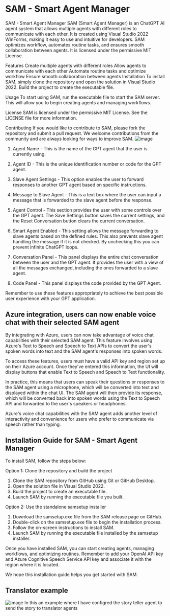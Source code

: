 # SAM - Smart Agent Manager

SAM - Smart Agent Manager
SAM (Smart Agent Manager) is an ChatGPT AI agent system that allows multiple agents with different roles to communicate with each other. It is created using Visual Studio 2022 WinForms, making it easy to use and intuitive for developers. SAM optimizes workflow, automates routine tasks, and ensures smooth collaboration between agents. It is licensed under the permissive MIT License.

Features
Create multiple agents with different roles
Allow agents to communicate with each other
Automate routine tasks and optimize workflow
Ensure smooth collaboration between agents
Installation
To install SAM, simply clone the repository and open the solution in Visual Studio 2022. Build the project to create the executable file.

Usage
To start using SAM, run the executable file to start the SAM server. This will allow you to begin creating agents and managing workflows.

License
SAM is licensed under the permissive MIT License. See the LICENSE file for more information.

Contributing
If you would like to contribute to SAM, please fork the repository and submit a pull request. We welcome contributions from the community and are always looking for ways to improve SAM.
![image](https://user-images.githubusercontent.com/167311/223538270-7d3de6cd-98c7-49f1-a7dd-4ce98b7307c3.png)
1. Agent Name - This is the name of the GPT agent that the user is currently using.

2. Agent ID - This is the unique identification number or code for the GPT agent.

3. Slave Agent Settings - This option enables the user to forward responses to another GPT agent based on specific instructions.

4. Message to Slave Agent - This is a text box where the user can input a message that is forwarded to the slave agent before the response.

5. Agent Control - This section provides the user with some controls over the GPT agent. The Save Settings button saves the current settings, and the Reset Conversation button clears the current conversation.

6. Smart Agent Enabled - This setting allows the message forwarding to slave agents based on the defined rules. This also prevents slave agent handling the message if it is not checked. By unchecking this you can prevent infinite ChatGPT loops.

7. Conversation Panel - This panel displays the entire chat conversation between the user and the GPT agent. It provides the user with a view of all the messages exchanged, including the ones forwarded to a slave agent.

8. Code Panel - This panel displays the code provided by the GPT Agent.

Remember to use these features appropriately to achieve the best possible user experience with your GPT application.

## Azure integration, users can now enable voice chat with their selected SAM agent

By integrating with Azure, users can now take advantage of voice chat capabilities with their selected SAM agent. This feature involves using Azure's Text to Speech and Speech to Text APIs to convert the user's spoken words into text and the SAM agent's responses into spoken words.

To access these features, users must have a valid API key and region set up on their Azure account. Once they've entered this information, the UI will display buttons that enable Text to Speech and Speech to Text functionality.

In practice, this means that users can speak their questions or responses to the SAM agent using a microphone, which will be converted into text and displayed within the chat UI. The SAM agent will then provide its response, which will be converted back into spoken words using the Text to Speech API and forwarded to the user's speakers or headphones.

Azure's voice chat capabilities with the SAM agent adds another level of interactivity and convenience for users who prefer to communicate via speech rather than typing.

## Installation Guide for SAM - Smart Agent Manager
To install SAM, follow the steps below:

Option 1: Clone the repository and build the project

1. Clone the SAM repository from GitHub using Git or GitHub Desktop.
2. Open the solution file in Visual Studio 2022.
3. Build the project to create an executable file.
4. Launch SAM by running the executable file you built.

Option 2: Use the standalone samsetup installer

1. Download the samsetup.exe file from the SAM release page on GitHub.
2. Double-click on the samsetup.exe file to begin the installation process.
3. Follow the on-screen instructions to install SAM.
4. Launch SAM by running the executable file installed by the samsetup installer.

Once you have installed SAM, you can start creating agents, managing workflows, and optimizing routines. Remember to add your OpenAI API key and Azure Cognitive Speech Service API key and associate it with the region where it is located. 

We hope this installation guide helps you get started with SAM. 

## Translator example
![image](https://user-images.githubusercontent.com/167311/224570815-30b51c4a-abe5-4bc3-94a1-45be90a97f12.png)
In this an example where I have configred the story teller agent to send the story to translator agents 





